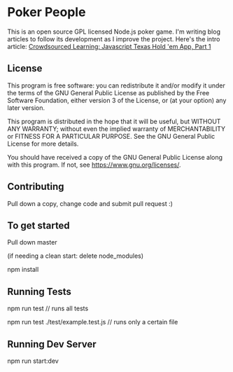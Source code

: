 # Poker People
This is an open source GPL licensed Node.js poker game. I'm writing blog articles to follow its development as I improve the project. Here's the intro article: [Crowdsourced Learning: Javascript Texas Hold 'em App, Part 1](https://medium.com/@masonjeffreys/crowdsourced-learning-javascript-texas-hold-em-app-part-1-55473a01e35b)
  
## License
This program is free software: you can redistribute it and/or modify it under the terms of the GNU General Public License as published by the Free Software Foundation, either version 3 of the License, or (at your option) any later version.

  

This program is distributed in the hope that it will be useful, but WITHOUT ANY WARRANTY; without even the implied warranty of MERCHANTABILITY or FITNESS FOR A PARTICULAR PURPOSE. See the GNU General Public License for more details.

  

You should have received a copy of the GNU General Public License along with this program. If not, see <https://www.gnu.org/licenses/>.

## Contributing
Pull down a copy, change code and submit pull request :)

## To get started

Pull down master

(if needing a clean start: delete node_modules)

npm install

  ## Running Tests
npm run test // runs all tests

npm run test ./test/example.test.js // runs only a certain file

## Running Dev Server
npm run start:dev